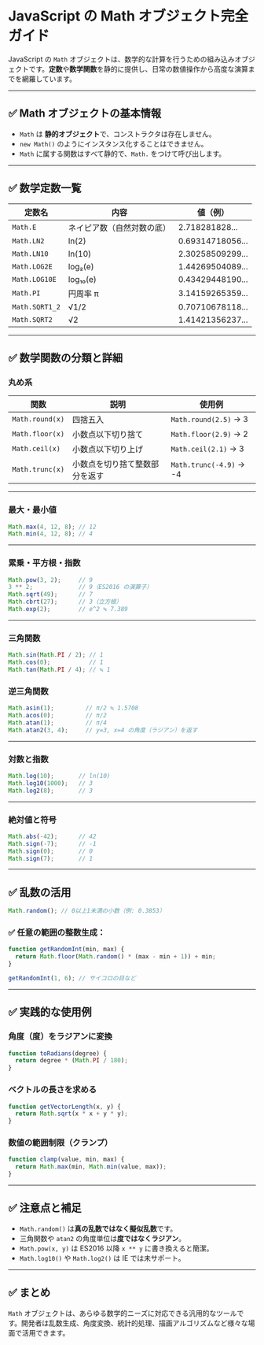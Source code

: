 
#  JavaScript の Math オブジェクト完全ガイド

JavaScript の `Math` オブジェクトは、数学的な計算を行うための組み込みオブジェクトです。**定数**や**数学関数**を静的に提供し、日常の数値操作から高度な演算までを網羅しています。

---

## ✅ Math オブジェクトの基本情報

- `Math` は **静的オブジェクト**で、コンストラクタは存在しません。
- `new Math()` のようにインスタンス化することはできません。
- `Math` に属する関数はすべて静的で、`Math.` をつけて呼び出します。

---

## ✅ 数学定数一覧

| 定数名             | 内容                         | 値（例）               |
|--------------------|------------------------------|------------------------|
| `Math.E`           | ネイピア数（自然対数の底）   | 2.718281828...         |
| `Math.LN2`         | ln(2)                         | 0.69314718056...       |
| `Math.LN10`        | ln(10)                        | 2.30258509299...       |
| `Math.LOG2E`       | log₂(e)                       | 1.44269504089...       |
| `Math.LOG10E`      | log₁₀(e)                      | 0.43429448190...       |
| `Math.PI`          | 円周率 π                      | 3.14159265359...       |
| `Math.SQRT1_2`     | √1/2                          | 0.70710678118...       |
| `Math.SQRT2`       | √2                            | 1.41421356237...       |

---

## ✅ 数学関数の分類と詳細

###  丸め系

| 関数              | 説明                             | 使用例                       |
|-------------------|----------------------------------|------------------------------|
| `Math.round(x)`   | 四捨五入                         | `Math.round(2.5)` → 3       |
| `Math.floor(x)`   | 小数点以下切り捨て               | `Math.floor(2.9)` → 2       |
| `Math.ceil(x)`    | 小数点以下切り上げ               | `Math.ceil(2.1)` → 3        |
| `Math.trunc(x)`   | 小数点を切り捨て整数部分を返す   | `Math.trunc(-4.9)` → -4     |

---

###  最大・最小値

```javascript
Math.max(4, 12, 8); // 12
Math.min(4, 12, 8); // 4
```

---

###  累乗・平方根・指数

```javascript
Math.pow(3, 2);     // 9
3 ** 2;             // 9（ES2016 の演算子）
Math.sqrt(49);      // 7
Math.cbrt(27);      // 3（立方根）
Math.exp(2);        // e^2 ≒ 7.389
```

---

###  三角関数

```javascript
Math.sin(Math.PI / 2); // 1
Math.cos(0);           // 1
Math.tan(Math.PI / 4); // ≒ 1
```

###  逆三角関数

```javascript
Math.asin(1);         // π/2 ≒ 1.5708
Math.acos(0);         // π/2
Math.atan(1);         // π/4
Math.atan2(3, 4);     // y=3, x=4 の角度（ラジアン）を返す
```

---

###  対数と指数

```javascript
Math.log(10);       // ln(10)
Math.log10(1000);   // 3
Math.log2(8);       // 3
```

---

###  絶対値と符号

```javascript
Math.abs(-42);      // 42
Math.sign(-7);      // -1
Math.sign(0);       // 0
Math.sign(7);       // 1
```

---

## ✅ 乱数の活用

```javascript
Math.random(); // 0以上1未満の小数（例: 0.3853）
```

### ✅ 任意の範囲の整数生成：

```javascript
function getRandomInt(min, max) {
  return Math.floor(Math.random() * (max - min + 1)) + min;
}

getRandomInt(1, 6); // サイコロの目など
```

---

## ✅ 実践的な使用例

###  角度（度）をラジアンに変換

```javascript
function toRadians(degree) {
  return degree * (Math.PI / 180);
}
```

###  ベクトルの長さを求める

```javascript
function getVectorLength(x, y) {
  return Math.sqrt(x * x + y * y);
}
```

###  数値の範囲制限（クランプ）

```javascript
function clamp(value, min, max) {
  return Math.max(min, Math.min(value, max));
}
```

---

## ✅ 注意点と補足

- `Math.random()` は**真の乱数ではなく擬似乱数**です。
- 三角関数や `atan2` の角度単位は**度ではなくラジアン**。
- `Math.pow(x, y)` は ES2016 以降 `x ** y` に書き換えると簡潔。
- `Math.log10()` や `Math.log2()` は IE では未サポート。

---

## ✅ まとめ

`Math` オブジェクトは、あらゆる数学的ニーズに対応できる汎用的なツールです。開発者は乱数生成、角度変換、統計的処理、描画アルゴリズムなど様々な場面で活用できます。

